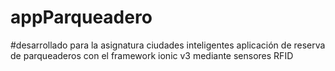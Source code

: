 # appParqueadero
#desarrollado para la asignatura ciudades inteligentes
aplicación de reserva de parqueaderos con el framework ionic v3 mediante sensores RFID


